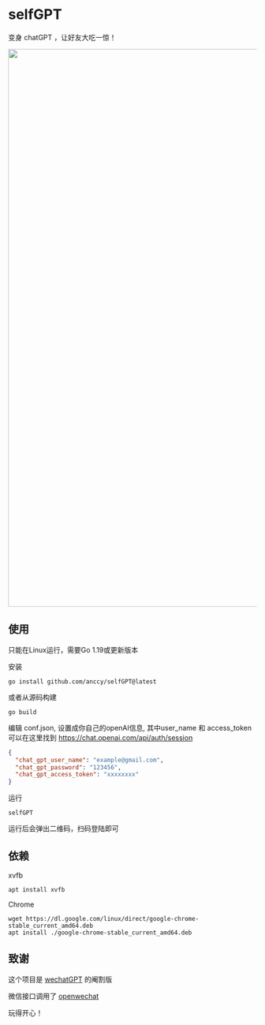 # selfGPT

变身 chatGPT ，让好友大吃一惊！


<p align="center">
<img src="https://user-images.githubusercontent.com/99850403/220379337-53414423-7763-4be5-8670-e3fd3423cb2e.jpg"  width="540" height="1131">
</p>



## 使用
只能在Linux运行，需要Go 1.19或更新版本

安装
```
go install github.com/anccy/selfGPT@latest
```

或者从源码构建
```
go build
```

编辑 conf.json, 设置成你自己的openAI信息, 其中user_name 和 access_token 可以在这里找到 https://chat.openai.com/api/auth/session
```json
{
  "chat_gpt_user_name": "example@gmail.com",
  "chat_gpt_password": "123456",
  "chat_gpt_access_token": "xxxxxxxx"
}
```

运行
```
selfGPT
```

运行后会弹出二维码，扫码登陆即可



## 依赖
xvfb
```
apt install xvfb
```
Chrome
```
wget https://dl.google.com/linux/direct/google-chrome-stable_current_amd64.deb
apt install ./google-chrome-stable_current_amd64.deb
```

## 致谢
这个项目是 [wechatGPT](https://github.com/yxw21/wechatgpt) 的阉割版

微信接口调用了 [openwechat](https://github.com/eatmoreapple/openwechat)

玩得开心！
